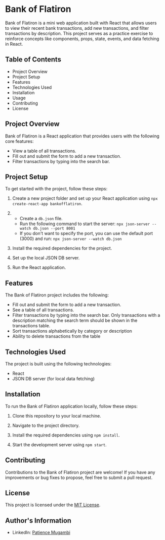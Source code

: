 # Bank of Flatiron

Bank of Flatiron is a mini web application built with React that allows users to view their recent bank transactions, add new transactions, and filter transactions by description. This project serves as a practice exercise to reinforce concepts like components, props, state, events, and data fetching in React.

## Table of Contents

- Project Overview
- Project Setup
- Features
- Technologies Used
- Installation
- Usage
- Contributing
- License

## Project Overview

Bank of Flatiron is a React application that provides users with the following core features:

- View a table of all transactions.
- Fill out and submit the form to add a new transaction. 
- Filter transactions by typing into the search bar. 

## Project Setup

To get started with the project, follow these steps:

1. Create a new project folder and set up your React application using `npx create-react-app bankofflatiron`.

2. - Create a `db.json` file. 
   - Run the following command to start the server: `npx json-server --watch db.json --port 8001` 
   - If you don't want to specify the port, you can use the default port (3000) and run: `npx json-server --watch db.json` 

3. Install the required dependencies for the project.

4. Set up the local JSON DB server.

5. Run the React application.

## Features

The Bank of Flatiron project includes the following:

- Fill out and submit the form to add a new transaction. 
- See a table of all transactions.
- Filter transactions by typing into the search bar. Only transactions with a description matching the search term should be shown in the transactions table.
- Sort transactions alphabetically by category or description
- Ability to delete transactions from the table


## Technologies Used

The project is built using the following technologies:

- React
- JSON DB server (for local data fetching)

## Installation

To run the Bank of Flatiron application locally, follow these steps:

1. Clone this repository to your local machine.

2. Navigate to the project directory.

3. Install the required dependencies using `npm install`.

4. Start the development server using `npm start`.

## Contributing

Contributions to the Bank of Flatiron project are welcome! If you have any improvements or bug fixes to propose, feel free to submit a pull request.

## License

This project is licensed under the [MIT License](LICENSE).

## Author's Information

- LinkedIn: [Patience Mugambi](https://www.linkedin.com/feed/)
